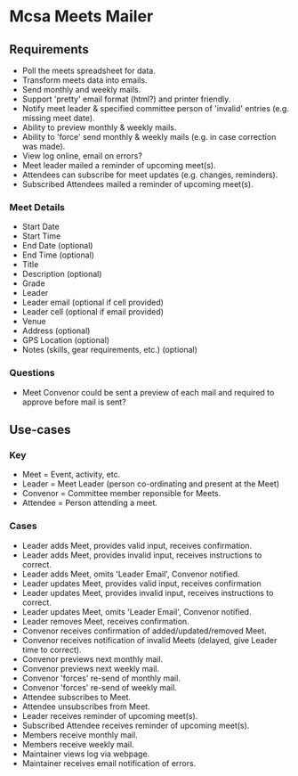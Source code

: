 # Mcsa Meets Mailer

## Requirements

* Poll the meets spreadsheet for data.
* Transform meets data into emails.
* Send monthly and weekly mails.
* Support 'pretty' email format (html?) and printer friendly.
* Notify meet leader & specified committee person of 'invalid' entries (e.g. missing meet date).
* Ability to preview monthly & weekly mails.
* Ability to 'force' send monthly & weekly mails (e.g. in case correction was made).
* View log online, email on errors?
* Meet leader mailed a reminder of upcoming meet(s).
* Attendees can subscribe for meet updates (e.g. changes, reminders).
* Subscribed Attendees mailed a reminder of upcoming meet(s).

### Meet Details

* Start Date
* Start Time
* End Date (optional)
* End Time (optional)
* Title
* Description (optional)
* Grade
* Leader
* Leader email (optional if cell provided)
* Leader cell (optional if email provided)
* Venue
* Address (optional)
* GPS Location (optional)
* Notes (skills, gear requirements, etc.) (optional)

### Questions

* Meet Convenor could be sent a preview of each mail and required to approve before mail is sent?

## Use-cases

### Key

* Meet = Event, activity, etc.
* Leader = Meet Leader (person co-ordinating and present at the Meet)
* Convenor = Committee member reponsible for Meets.
* Attendee = Person attending a meet.

### Cases

* Leader adds Meet, provides valid input, receives confirmation.
* Leader adds Meet, provides invalid input, receives instructions to correct.
* Leader adds Meet, omits 'Leader Email', Convenor notified.
* Leader updates Meet, provides valid input, receives confirmation
* Leader updates Meet, provides invalid input, receives instructions to correct.
* Leader updates Meet, omits 'Leader Email', Convenor notified.
* Leader removes Meet, receives confirmation.
* Convenor receives confirmation of added/updated/removed Meet.
* Convenor receives notification of invalid Meets (delayed, give Leader time to correct).
* Convenor previews next monthly mail.
* Convenor previews next weekly mail.
* Convenor 'forces' re-send of monthly mail.
* Convenor 'forces' re-send of weekly mail.
* Attendee subscribes to Meet.
* Attendee unsubscribes from Meet.
* Leader receives reminder of upcoming meet(s).
* Subscribed Attendee receives reminder of upcoming meet(s).
* Members receive monthly mail.
* Members receive weekly mail.
* Maintainer views log via webpage.
* Maintainer receives email notification of errors.
